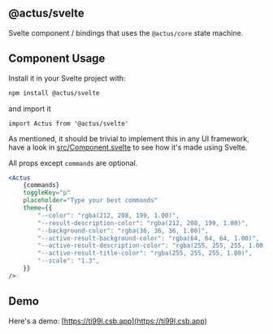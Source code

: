 ## @actus/svelte

Svelte component / bindings that uses the `@actus/core` state machine.

## Component Usage

Install it in your Svelte project with:

```bash
npm install @actus/svelte
```

and import it

```svelte
import Actus from '@actus/svelte'
```

As mentioned, it should be trivial to implement this in any UI framework, have a look in [src/Component.svelte](src/Component.svelte) to see how it's made using Svelte.

All props except `commands` are optional.

```jsx
<Actus
    {commands}
    toggleKey="p"
    placeholder="Type your best commands"
    theme={{
        "--color": "rgba(212, 208, 199, 1.00)",
        "--result-description-color": "rgba(212, 208, 199, 1.00)",
        "--background-color": "rgba(36, 36, 36, 1.00)",
        "--active-result-background-color": "rgba(64, 64, 64, 1.00)",
        "--active-result-description-color": "rgba(255, 255, 255, 1.00)",
        "--active-result-title-color": "rgba(255, 255, 255, 1.00)",
        "--scale": "1.3",
    }}
/>
```

## Demo

Here's a demo: [https://ti99l.csb.app](https://ti99l.csb.app)
